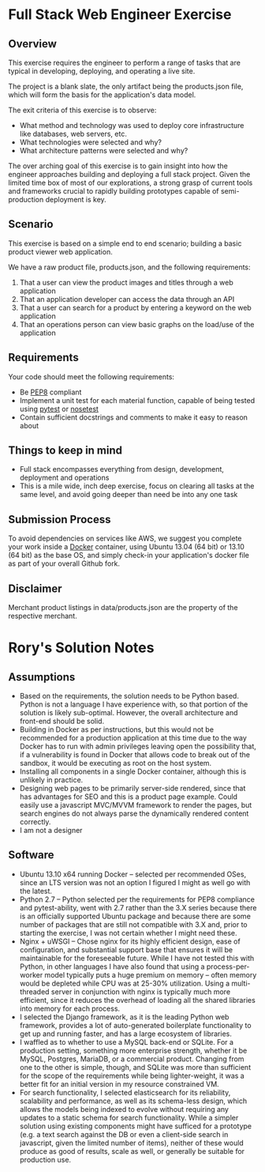 Full Stack Web Engineer Exercise
================================

Overview
--------

This exercise requires the engineer to perform a range of tasks that are typical in developing, deploying, and operating a live site. 

The project is a blank slate, the only artifact being the products.json file, which will form the basis for the application's data model.

The exit criteria of this exercise is to observe:

* What method and technology was used to deploy core infrastructure like databases, web servers, etc.
* What technologies were selected and why?
* What architecture patterns were selected and why?

The over arching goal of this exercise is to gain insight into how the engineer approaches building and deploying a full stack project. Given the limited time box of most of our explorations, a strong grasp of current tools and frameworks crucial to rapidly building prototypes capable of semi-production deployment is key.

Scenario
--------

This exercise is based on a simple end to end scenario; building a basic product viewer web application.

We have a raw product file, products.json, and the following requirements:

1. That a user can view the product images and titles through a web application
2. That an application developer can access the data through an API
3. That a user can search for a product by entering a keyword on the web application
4. That an operations person can view basic graphs on the load/use of the application

Requirements
------------

Your code should meet the following requirements:

* Be [PEP8] compliant
* Implement a unit test for each material function, capable of being tested using [pytest] or [nosetest]
* Contain sufficient docstrings and comments to make it easy to reason about


Things to keep in mind
----------------------
* Full stack encompasses everything from design, development, deployment and operations
* This is a mile wide, inch deep exercise, focus on clearing all tasks at the same level, and avoid going deeper than need be into any one task

Submission Process
------------------

To avoid dependencies on services like AWS, we suggest you complete your work inside a [Docker] container, using Ubuntu 13.04 (64 bit) or 13.10 (64 bit) as the base OS, and simply check-in your application's docker file as part of your overall Github fork.

Disclaimer
---------

Merchant product listings in data/products.json are the property of the respective merchant.

[PEP8]:http://legacy.python.org/dev/peps/pep-0008/
[pytest]:http://pytest.org/latest/
[nosetest]:https://nose.readthedocs.org/en/latest/
[Docker]:https://www.docker.io/

Rory's Solution Notes
=====================

Assumptions
-----------

* Based on the requirements, the solution needs to be Python based.  Python is not a language I have experience with, so that portion of the solution is likely sub-optimal.  However, the overall architecture and front-end should be solid.
* Building in Docker as per instructions, but this would not be recommended for a production application at this time due to the way Docker has to run with admin privileges leaving open the possibility that, if a vulnerability is found in Docker that allows code to break out of the sandbox, it would be executing as root on the host system.
* Installing all components in a single Docker container, although this is unlikely in practice.
* Designing web pages to be primarily server-side rendered, since that has advantages for SEO and this is a product page example.  Could easily use a javascript MVC/MVVM framework to render the pages, but search engines do not always parse the dynamically rendered content correctly.
* I am not a designer

Software
--------
* Ubuntu 13.10 x64 running Docker – selected per recommended OSes, since an LTS version was not an option I figured I might as well go with the latest.
* Python 2.7 – Python selected per the requirements for PEP8 compliance and pytest-ability, went with 2.7 rather than the 3.X series because there is an officially supported Ubuntu package and because there are some number of packages that are still not compatible with 3.X and, prior to starting the exercise, I was not certain whether I might need these.
* Nginx + uWSGI – Chose nginx for its highly efficient design, ease of configuration, and substantial support base that ensures it will be maintainable for the foreseeable future.  While I have not tested this with Python, in other languages I have also found that using a process-per-worker model typically puts a huge premium on memory – often memory would be depleted while CPU was at 25-30% utilization.  Using a multi-threaded server in conjunction with nginx is typically much more efficient, since it reduces the overhead of loading all the shared libraries into memory for each process.
* I selected the Django framework, as it is the leading Python web framework, provides a lot of auto-generated boilerplate functionality to get up and running faster, and has a large ecosystem of libraries.
* I waffled as to whether to use a MySQL back-end or SQLite.  For a production setting, something more enterprise strength, whether it be MySQL, Postgres, MariaDB, or a commercial product.  Changing from one to the other is simple, though, and SQLite was more than sufficient for the scope of the requirements while being lighter-weight, it was a better fit for an initial version in my resource constrained VM.
* For search functionality, I selected elasticsearch for its reliability, scalability and performance, as well as its schema-less design, which allows the models being indexed to evolve without requiring any updates to a static schema for search functionality.  While a simpler solution using existing components might have sufficed for a prototype (e.g. a text search against the DB or even a client-side search in javascript, given the limited number of items), neither of these would produce as good of results, scale as well, or generally be suitable for production use.

